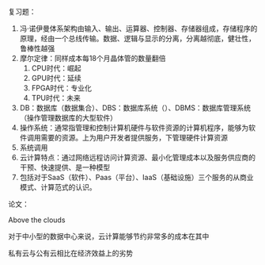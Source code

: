 复习题：

1. 冯·诺伊曼体系架构由输入、输出、运算器、控制器、存储器组成，存储程序的原理，经由一个总线传输。数据、逻辑与显示的分离，分离越彻底，健壮性，鲁棒性越强
2. 摩尔定律：同样成本每18个月晶体管的数量翻倍
   1. CPU时代：崛起
   2. GPU时代：延续
   3. FPGA时代：专业化
   4. TPU时代：未来
3. DB：数据库（数据集合）、DBS：数据库系统（）、DBMS：数据库管理系统（操作管理数据库的大型软件）
4. 操作系统：通常指管理和控制计算机硬件与软件资源的计算机程序，能够为软件调用需要的资源。上为用户开发者提供服务，下管理硬件计算资源
5. 系统调用
6. 云计算特点：通过网络远程访问计算资源、最小化管理成本以及服务供应商的干预、快速提供、是一种模型
7. 包括对于SaaS（软件）、Paas（平台）、IaaS（基础设施）三个服务的从商业模式、计算范式的认识。

论文：

Above the clouds

对于中小型的数据中心来说，云计算能够节约非常多的成本在其中

私有云与公有云相比在经济效益上的劣势